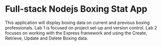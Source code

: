 # Full-stack Nodejs Boxing Stat App

This application will display boxing data on current and previous boxing professionals. Lab 1 is focused on project set-up and version control. Lab 2 focuses on working with the Express framework and using the Create, Retrieve, Update and Delete Boxing data.